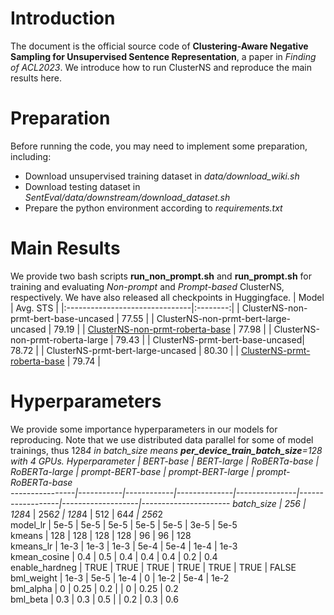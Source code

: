# Introduction

The document is the official source code of **Clustering-Aware Negative Sampling for Unsupervised Sentence Representation**, a paper in *Finding of ACL2023*. We introduce how to run ClusterNS and reproduce the main results here.

# Preparation

Before running the code, you may need to implement some preparation, including:
* Download unsupervised training dataset in *data/download_wiki.sh*
* Download testing dataset in *SentEval/data/downstream/download_dataset.sh*
* Prepare the python environment according to *requirements.txt*

# Main Results

We provide two bash scripts **run_non_prompt.sh** and **run_prompt.sh** for training and evaluating *Non-prompt* and *Prompt-based* ClusterNS, respectively. We have also released all checkpoints in Huggingface.
|              Model              | Avg. STS |
|:-------------------------------|:--------:|
|  ClusterNS-non-prmt-bert-base-uncased |   77.55 |
| ClusterNS-non-prmt-bert-large-uncased |   79.19  |
|    [ClusterNS-non-prmt-roberta-base](https://huggingface.co/djz233/ClusterNS-nonPrompt-roberta-base)    |   77.98  |
|    ClusterNS-non-prmt-roberta-large  |   79.43  |
|   ClusterNS-prmt-bert-base-uncased|   78.72  |
|  ClusterNS-prmt-bert-large-uncased  |   80.30  |
|     [ClusterNS-prmt-roberta-base](https://drive.google.com/file/d/1VmzM2LdWzx6SAU4u69tRAsBXEGLbGK5g/view?usp=share_link)     |   79.74  |

# Hyperparameters

We provide some importance hyperparameters in our models for reproducing. Note that we use distributed data parallel for some of model trainings, thus 128*4 in batch_size means **per_device_train_batch_size**=128 with 4 GPUs.
 Hyperparameter | BERT-base | BERT-large | RoBERTa-base | RoBERTa-large | prompt-BERT-base | prompt-BERT-large | prompt-RoBERTa-base  
----------------|-----------|------------|--------------|---------------|------------------|-------------------|----------------------
 batch_size     | 256       | 128*4      | 256*2        | 128*4         | 512              | 64*4              | 256*2                
 model_lr       | 5e-5  | 5e-5   | 5e-5     | 5e-5      | 5e-5         | 3e-5          | 5e-5             
 kmeans         | 128       | 128        | 128          | 128           | 96               | 96                | 128                  
 kmeans_lr      | 1e-3  | 1e-3   | 1e-3     | 5e-4      | 5e-4         | 1e-4          | 1e-3             
 kmean_cosine   | 0.4       | 0.5        | 0.4          | 0.4           | 0.4              | 0.2               | 0.4                  
 enable_hardneg | TRUE      | TRUE       | TRUE         | TRUE          | TRUE             | TRUE              | FALSE                
 bml_weight     | 1e-3  | 5e-5   | 1e-4     | 0             | 1e-2         | 5e-4          | 1e-2             
 bml_alpha      | 0         | 0.25       | 0.2          |               | 0                | 0.25              | 0.2                  
 bml_beta       | 0.3       | 0.3        | 0.5          |               | 0.2              | 0.3               | 0.6                  

